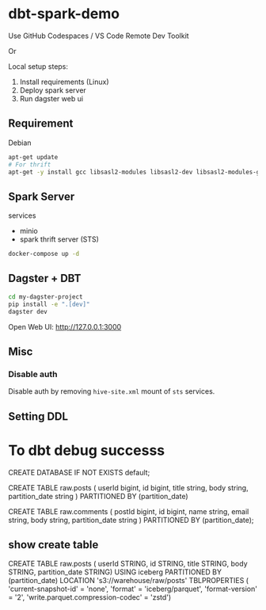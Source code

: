 # dbt-spark-demo

Use GitHub Codespaces / VS Code Remote Dev Toolkit

Or

Local setup steps:
1. Install requirements (Linux)
2. Deploy spark server
3. Run dagster web ui

## Requirement

Debian

```sh
apt-get update
# For thrift
apt-get -y install gcc libsasl2-modules libsasl2-dev libsasl2-modules-gssapi-heimdal
```

## Spark Server

services

- minio
- spark thrift server (STS)


```sh
docker-compose up -d
```

## Dagster + DBT

```sh
cd my-dagster-project
pip install -e ".[dev]"
dagster dev
```

Open Web UI: http://127.0.0.1:3000

## Misc

### Disable auth

Disable auth by removing `hive-site.xml` mount of `sts` services.


## Setting DDL

# To dbt debug successs
CREATE DATABASE IF NOT EXISTS default;

CREATE TABLE raw.posts
(
  userId bigint,
  id bigint,
  title string,
  body string,
  partition_date string
)
PARTITIONED BY (partition_date)

CREATE TABLE raw.comments
(
  postId bigint,
  id bigint,
  name string,
  email string,
  body string,
  partition_date string
)
PARTITIONED BY (partition_date);

## show create table
CREATE TABLE raw.posts (
    userId STRING,
    id STRING,
    title STRING,
    body STRING,
    partition_date STRING)
USING iceberg
PARTITIONED BY (partition_date)
LOCATION 's3://warehouse/raw/posts'
TBLPROPERTIES (
'current-snapshot-id' = 'none',
'format' = 'iceberg/parquet',
'format-version' = '2',
'write.parquet.compression-codec' = 'zstd')